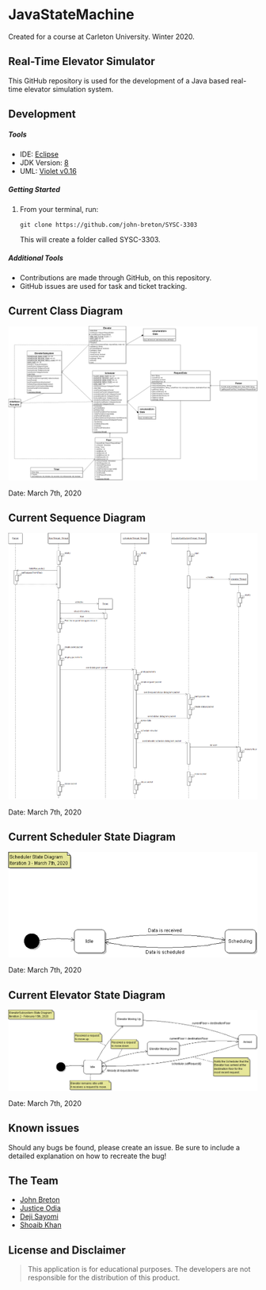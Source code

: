# JavaStateMachine
Created for a course at Carleton University. Winter 2020.

## Real-Time Elevator Simulator

This GitHub repository is used for the development of a Java based real-time elevator simulation system.

## Development

##### Tools

- IDE: [Eclipse](https://www.eclipse.org/downloads/packages/release/2019-09/r/eclipse-ide-java-developers)
- JDK Version: [8](https://www.oracle.com/technetwork/java/javase/downloads/jdk8-downloads-2133151.html)
- UML: [Violet v0.16](http://www.horstmann.com/violet/violet-0.16c.jar)

##### Getting Started

1. From your terminal, run:
   ```
   git clone https://github.com/john-breton/SYSC-3303
   ```
   This will create a folder called SYSC-3303.

##### Additional Tools

- Contributions are made through GitHub, on this repository.
- GitHub issues are used for task and ticket tracking.

## Current Class Diagram

<p style="text-align:right">
<img src="documentation/Iteration 3/UML Images/UMLClassDiagram.png" alt="Class Diagram">
</p>
Date: March 7th, 2020

## Current Sequence Diagram

<p style="text-align:right">
<img src="documentation/Iteration 3/UML Images/UMLSequenceDiagram.png" alt="Sequence Diagram">
</p>
Date: March 7th, 2020

## Current Scheduler State Diagram
<p style="text-align:right">
<img src="documentation/Iteration 3/State Diagram Images/SchedulerStateDiagram.png" alt="Scheduler State Diagram">
</p>
Date: March 7th, 2020

## Current Elevator State Diagram
<p style="text-align:right">
<img src="documentation/Iteration 2/State Diagram Images/ElevatorSubSystemStateDiagram.png" alt="Elevator State Diagram">
</p>
Date: March 7th, 2020

## Known issues

Should any bugs be found, please create an issue. Be sure to include a detailed explanation on how to recreate the bug!

## The Team

- [John Breton](https://github.com/john-breton)
- [Justice Odia](https://github.com/oyenmwen)
- [Deji Sayomi](https://github.com/dejisayomi)
- [Shoaib Khan](https://github.com/shoaibkhan17)

## License and Disclaimer

> This application is for educational purposes. The developers are not responsible for the distribution of this product.
